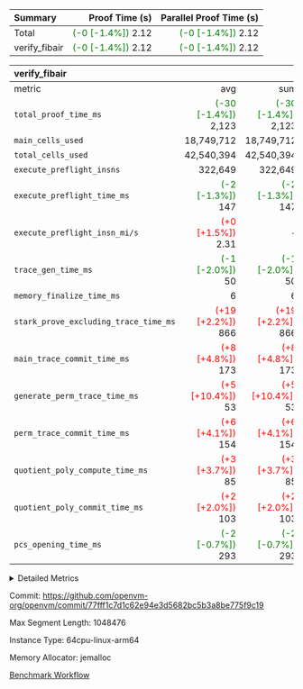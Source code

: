 | Summary | Proof Time (s) | Parallel Proof Time (s) |
|:---|---:|---:|
| Total | <span style='color: green'>(-0 [-1.4%])</span> 2.12 | <span style='color: green'>(-0 [-1.4%])</span> 2.12 |
| verify_fibair | <span style='color: green'>(-0 [-1.4%])</span> 2.12 | <span style='color: green'>(-0 [-1.4%])</span> 2.12 |


| verify_fibair |||||
|:---|---:|---:|---:|---:|
|metric|avg|sum|max|min|
| `total_proof_time_ms ` | <span style='color: green'>(-30 [-1.4%])</span> 2,123 | <span style='color: green'>(-30 [-1.4%])</span> 2,123 | <span style='color: green'>(-30 [-1.4%])</span> 2,123 | <span style='color: green'>(-30 [-1.4%])</span> 2,123 |
| `main_cells_used     ` |  18,749,712 |  18,749,712 |  18,749,712 |  18,749,712 |
| `total_cells_used    ` |  42,540,394 |  42,540,394 |  42,540,394 |  42,540,394 |
| `execute_preflight_insns` |  322,649 |  322,649 |  322,649 |  322,649 |
| `execute_preflight_time_ms` | <span style='color: green'>(-2 [-1.3%])</span> 147 | <span style='color: green'>(-2 [-1.3%])</span> 147 | <span style='color: green'>(-2 [-1.3%])</span> 147 | <span style='color: green'>(-2 [-1.3%])</span> 147 |
| `execute_preflight_insn_mi/s` | <span style='color: red'>(+0 [+1.5%])</span> 2.31 | -          | <span style='color: red'>(+0 [+1.5%])</span> 2.31 | <span style='color: red'>(+0 [+1.5%])</span> 2.31 |
| `trace_gen_time_ms   ` | <span style='color: green'>(-1 [-2.0%])</span> 50 | <span style='color: green'>(-1 [-2.0%])</span> 50 | <span style='color: green'>(-1 [-2.0%])</span> 50 | <span style='color: green'>(-1 [-2.0%])</span> 50 |
| `memory_finalize_time_ms` |  6 |  6 |  6 |  6 |
| `stark_prove_excluding_trace_time_ms` | <span style='color: red'>(+19 [+2.2%])</span> 866 | <span style='color: red'>(+19 [+2.2%])</span> 866 | <span style='color: red'>(+19 [+2.2%])</span> 866 | <span style='color: red'>(+19 [+2.2%])</span> 866 |
| `main_trace_commit_time_ms` | <span style='color: red'>(+8 [+4.8%])</span> 173 | <span style='color: red'>(+8 [+4.8%])</span> 173 | <span style='color: red'>(+8 [+4.8%])</span> 173 | <span style='color: red'>(+8 [+4.8%])</span> 173 |
| `generate_perm_trace_time_ms` | <span style='color: red'>(+5 [+10.4%])</span> 53 | <span style='color: red'>(+5 [+10.4%])</span> 53 | <span style='color: red'>(+5 [+10.4%])</span> 53 | <span style='color: red'>(+5 [+10.4%])</span> 53 |
| `perm_trace_commit_time_ms` | <span style='color: red'>(+6 [+4.1%])</span> 154 | <span style='color: red'>(+6 [+4.1%])</span> 154 | <span style='color: red'>(+6 [+4.1%])</span> 154 | <span style='color: red'>(+6 [+4.1%])</span> 154 |
| `quotient_poly_compute_time_ms` | <span style='color: red'>(+3 [+3.7%])</span> 85 | <span style='color: red'>(+3 [+3.7%])</span> 85 | <span style='color: red'>(+3 [+3.7%])</span> 85 | <span style='color: red'>(+3 [+3.7%])</span> 85 |
| `quotient_poly_commit_time_ms` | <span style='color: red'>(+2 [+2.0%])</span> 103 | <span style='color: red'>(+2 [+2.0%])</span> 103 | <span style='color: red'>(+2 [+2.0%])</span> 103 | <span style='color: red'>(+2 [+2.0%])</span> 103 |
| `pcs_opening_time_ms ` | <span style='color: green'>(-2 [-0.7%])</span> 293 | <span style='color: green'>(-2 [-0.7%])</span> 293 | <span style='color: green'>(-2 [-0.7%])</span> 293 | <span style='color: green'>(-2 [-0.7%])</span> 293 |



<details>
<summary>Detailed Metrics</summary>

|  | verify_program_compile_ms | verify_fibair_time_ms | total_cells | stark_prove_excluding_trace_time_ms | quotient_poly_compute_time_ms | quotient_poly_commit_time_ms | perm_trace_commit_time_ms | pcs_opening_time_ms | main_trace_commit_time_ms |
| --- | --- | --- | --- | --- | --- | --- | --- | --- |
|  | 7 | 2,123 | 65,536 | 35 | 1 | 6 | 0 | 20 | 7 | 

| air_name | rows | quotient_deg | main_cols | interactions | constraints | cells |
| --- | --- | --- | --- | --- | --- | --- |
| AccessAdapterAir<2> |  | 2 |  | 5 | 12 |  | 
| AccessAdapterAir<4> |  | 2 |  | 5 | 12 |  | 
| AccessAdapterAir<8> |  | 2 |  | 5 | 12 |  | 
| FibonacciAir | 32,768 | 1 | 2 |  | 5 | 65,536 | 
| FriReducedOpeningAir |  | 2 |  | 39 | 71 |  | 
| JalRangeCheckAir |  | 2 |  | 9 | 14 |  | 
| NativePoseidon2Air<BabyBearParameters>, 1> |  | 2 |  | 136 | 572 |  | 
| PhantomAir |  | 2 |  | 3 | 5 |  | 
| ProgramAir |  | 1 |  | 1 | 4 |  | 
| VariableRangeCheckerAir |  | 1 |  | 1 | 4 |  | 
| VmAirWrapper<AluNativeAdapterAir, FieldArithmeticCoreAir> |  | 2 |  | 15 | 27 |  | 
| VmAirWrapper<BranchNativeAdapterAir, BranchEqualCoreAir<1> |  | 2 |  | 11 | 25 |  | 
| VmAirWrapper<NativeAdapterAir<2, 0>, PublicValuesCoreAir> |  | 2 |  | 11 | 29 |  | 
| VmAirWrapper<NativeLoadStoreAdapterAir<1>, NativeLoadStoreCoreAir<1> |  | 2 |  | 15 | 20 |  | 
| VmAirWrapper<NativeLoadStoreAdapterAir<4>, NativeLoadStoreCoreAir<4> |  | 2 |  | 15 | 20 |  | 
| VmAirWrapper<NativeVectorizedAdapterAir<4>, FieldExtensionCoreAir> |  | 2 |  | 15 | 27 |  | 
| VmConnectorAir |  | 2 |  | 5 | 11 |  | 
| VolatileBoundaryAir |  | 2 |  | 7 | 19 |  | 

| group | trace_gen_time_ms | total_proof_time_ms | total_cells_used | total_cells | system_trace_gen_time_ms | stark_prove_excluding_trace_time_ms | single_trace_gen_time_ms | quotient_poly_compute_time_ms | quotient_poly_commit_time_ms | perm_trace_commit_time_ms | pcs_opening_time_ms | memory_finalize_time_ms | main_trace_commit_time_ms | main_cells_used | generate_perm_trace_time_ms | fri.log_blowup | execute_preflight_time_ms | execute_preflight_insns | execute_preflight_insn_mi/s |
| --- | --- | --- | --- | --- | --- | --- | --- | --- | --- | --- | --- | --- | --- | --- | --- | --- | --- | --- | --- |
| verify_fibair | 50 | 2,123 | 42,540,394 | 62,474,410 | 50 | 866 | 0 | 85 | 103 | 154 | 293 | 6 | 173 | 18,749,712 | 53 | 1 | 147 | 322,649 | 2.31 | 

| group | air_name | rows | prep_cols | perm_cols | main_cols | cells |
| --- | --- | --- | --- | --- | --- | --- |
| verify_fibair | AccessAdapterAir<2> | 131,072 |  | 16 | 11 | 3,538,944 | 
| verify_fibair | AccessAdapterAir<4> | 65,536 |  | 16 | 13 | 1,900,544 | 
| verify_fibair | AccessAdapterAir<8> | 128 |  | 16 | 17 | 4,224 | 
| verify_fibair | FriReducedOpeningAir | 2,048 |  | 84 | 27 | 227,328 | 
| verify_fibair | JalRangeCheckAir | 32,768 |  | 28 | 12 | 1,310,720 | 
| verify_fibair | NativePoseidon2Air<BabyBearParameters>, 1> | 32,768 |  | 312 | 398 | 23,265,280 | 
| verify_fibair | PhantomAir | 16,384 |  | 12 | 6 | 294,912 | 
| verify_fibair | ProgramAir | 8,192 |  | 8 | 10 | 147,456 | 
| verify_fibair | VariableRangeCheckerAir | 262,144 | 2 | 8 | 1 | 2,359,296 | 
| verify_fibair | VmAirWrapper<AluNativeAdapterAir, FieldArithmeticCoreAir> | 262,144 |  | 36 | 29 | 17,039,360 | 
| verify_fibair | VmAirWrapper<BranchNativeAdapterAir, BranchEqualCoreAir<1> | 32,768 |  | 28 | 23 | 1,671,168 | 
| verify_fibair | VmAirWrapper<NativeLoadStoreAdapterAir<1>, NativeLoadStoreCoreAir<1> | 65,536 |  | 40 | 21 | 3,997,696 | 
| verify_fibair | VmAirWrapper<NativeLoadStoreAdapterAir<4>, NativeLoadStoreCoreAir<4> | 32,768 |  | 40 | 27 | 2,195,456 | 
| verify_fibair | VmAirWrapper<NativeVectorizedAdapterAir<4>, FieldExtensionCoreAir> | 32,768 |  | 36 | 38 | 2,424,832 | 
| verify_fibair | VmConnectorAir | 2 | 1 | 16 | 5 | 42 | 
| verify_fibair | VolatileBoundaryAir | 65,536 |  | 20 | 12 | 2,097,152 | 

| group | trace_height_constraint | weighted_sum | threshold |
| --- | --- | --- | --- |
| verify_fibair | 0 | 1,085,444 | 2,013,265,921 | 
| verify_fibair | 1 | 5,411,200 | 2,013,265,921 | 
| verify_fibair | 2 | 542,722 | 2,013,265,921 | 
| verify_fibair | 3 | 5,476,612 | 2,013,265,921 | 
| verify_fibair | 4 | 65,536 | 2,013,265,921 | 
| verify_fibair | 5 | 12,851,850 | 2,013,265,921 | 

| trace_height_constraint | threshold |
| --- | --- |
| 0 | 2,013,265,921 | 

</details>


Commit: https://github.com/openvm-org/openvm/commit/77fff1c7d1c62e94e3d5682bc5b3a8be775f9c19

Max Segment Length: 1048476

Instance Type: 64cpu-linux-arm64

Memory Allocator: jemalloc

[Benchmark Workflow](https://github.com/openvm-org/openvm/actions/runs/17075375834)
